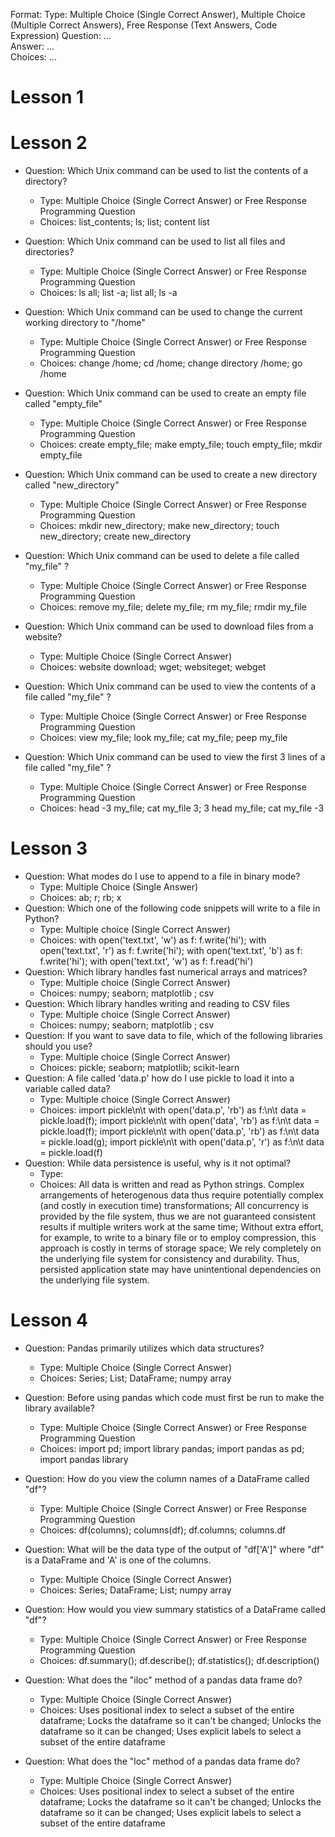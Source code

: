 Format:
Type: Multiple Choice (Single Correct Answer),  Multiple Choice (Multiple Correct Answers), Free Response (Text Answers, Code Expression)
Question: ...  
Answer: ...  
Choices: ...  

# Lesson 1

# Lesson 2

- Question: Which Unix command can be used to list the contents of a directory?
    - Type: Multiple Choice (Single Correct Answer) or Free Response Programming Question
    - Choices: list_contents; ls; list; content list

 - Question: Which Unix command can be used to list all files and directories?
    - Type: Multiple Choice (Single Correct Answer) or Free Response Programming Question
    - Choices: ls all; list -a; list all; ls -a

 - Question: Which Unix command can be used to change the current working directory to "/home"
    - Type: Multiple Choice (Single Correct Answer) or Free Response Programming Question
    - Choices: change /home; cd /home; change directory /home; go /home

 - Question: Which Unix command can be used to create an empty file called "empty_file"
    - Type: Multiple Choice (Single Correct Answer) or Free Response Programming Question
    - Choices: create empty_file; make empty_file; touch empty_file; mkdir empty_file

 - Question: Which Unix command can be used to create a new directory called "new_directory"
    - Type: Multiple Choice (Single Correct Answer) or Free Response Programming Question
    - Choices: mkdir new_directory; make new_directory; touch new_directory; create new_directory

  - Question: Which Unix command can be used to delete a file called "my_file" ?
    - Type: Multiple Choice (Single Correct Answer) or Free Response Programming Question
    - Choices: remove my_file; delete my_file; rm my_file; rmdir my_file

  - Question: Which Unix command can be used to download files from a website?
    - Type: Multiple Choice (Single Correct Answer)
    - Choices: website download; wget; websiteget; webget

  - Question: Which Unix command can be used to view the contents of a file called "my_file" ?
    - Type: Multiple Choice (Single Correct Answer) or Free Response Programming Question
    - Choices: view my_file; look my_file; cat my_file; peep my_file

  - Question: Which Unix command can be used to view the first 3 lines of a file called "my_file" ?
    - Type: Multiple Choice (Single Correct Answer) or Free Response Programming Question
    - Choices: head -3 my_file; cat my_file 3; 3 head my_file; cat my_file -3

# Lesson 3
- Question: What modes do I use to append to a file in binary mode?
  - Type: Multiple Choice (Single Answer)
  - Choices: ab; r; rb; x
- Question: Which one of the following code snippets will write to a file in Python?
  - Type: Multiple choice (Single Correct Answer)
  - Choices: with open('text.txt', 'w') as f: f.write('hi'); with open('text.txt', 'r') as f: f.write('hi'); with open('text.txt', 'b') as f: f.write('hi'); with open('text.txt', 'w') as f: f.read('hi')
- Question: Which library handles fast numerical arrays and matrices?
  - Type: Multiple choice (Single Correct Answer)
  - Choices:  numpy; seaborn; matplotlib ; csv
- Question: Which library handles writing and reading to CSV files
  - Type: Multiple choice (Single Correct Answer)
  - Choices: numpy; seaborn; matplotlib ; csv
- Question: If you want to save data to file, which of the following libraries should you use?
  - Type: Multiple choice (Single Correct Answer)
  - Choices: pickle; seaborn; matplotlib; scikit-learn
- Question: A file called 'data.p' how do I use pickle to load it into a variable called data?
  - Type: Multiple choice (Single Correct Answer)
  - Choices: import pickle\n\t with open('data.p', 'rb') as f:\n\t data = pickle.load(f); import pickle\n\t with open('data', 'rb') as f:\n\t data = pickle.load(f); import pickle\n\t with open('data.p', 'rb') as f:\n\t data = pickle.load(g); import pickle\n\t with open('data.p', 'r') as f:\n\t data = pickle.load(f)
- Question: While data persistence is useful, why is it not optimal?
  - Type:
  - Choices: All data is written and read as Python strings. Complex arrangements of heterogenous data thus require potentially complex (and costly in execution time) transformations; All concurrency is provided by the file system, thus we are not guaranteed consistent results if multiple writers work at the same time; Without extra effort, for example, to write to a binary file or to employ compression, this approach is costly in terms of storage space; We rely completely on the underlying file system for consistency and durability. Thus, persisted application state may have unintentional dependencies on the underlying file system.
# Lesson 4

- Question: Pandas primarily utilizes which data structures?
    - Type: Multiple Choice (Single Correct Answer)
    - Choices: Series; List; DataFrame; numpy array

- Question: Before using pandas which code must first be run to make the library available?
    - Type: Multiple Choice (Single Correct Answer) or Free Response Programming Question
    - Choices: import pd; import library pandas; import pandas as pd; import pandas library

- Question: How do you view the column names of a DataFrame called "df"?
    - Type: Multiple Choice (Single Correct Answer) or Free Response Programming Question
    - Choices: df(columns); columns(df); df.columns; columns.df

- Question: What will be the data type of the output of "df['A']" where "df" is a DataFrame and 'A' is one of the columns.
    - Type: Multiple Choice (Single Correct Answer)
    - Choices: Series; DataFrame; List; numpy array

 - Question: How would you view summary statistics of a DataFrame called "df"?
    - Type: Multiple Choice (Single Correct Answer) or Free Response Programming Question
    - Choices: df.summary(); df.describe(); df.statistics(); df.description()   

 - Question: What does the "iloc" method of a pandas data frame do?
    - Type: Multiple Choice (Single Correct Answer) 
    - Choices: Uses positional index to select a subset of the entire dataframe; Locks the dataframe so it can't be changed; Unlocks the dataframe so it can be changed; Uses explicit labels to select a subset of the entire dataframe 

 - Question: What does the "loc" method of a pandas data frame do?
    - Type: Multiple Choice (Single Correct Answer) 
    - Choices: Uses positional index to select a subset of the entire dataframe; Locks the dataframe so it can't be changed; Unlocks the dataframe so it can be changed; Uses explicit labels to select a subset of the entire dataframe 

